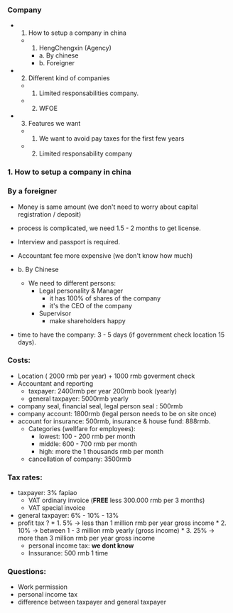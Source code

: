 ### Company ###
* 1. How to setup a company in china
    * 1. HengChengxin (Agency)
        * a. By chinese
        * b. Foreigner
* 2. Different kind of companies
    * 1. Limited responsabilities company.
    * 2. WFOE
* 3. Features we want
    * 1. We want to avoid pay taxes for the first few years
    * 2. Limited responsability company

### 1. How to setup a company in china ###
### By a foreigner
* Money is same amount (we don't need to worry about capital registration / deposit)
* process is complicated, we need 1.5 - 2 months to get license.
* Interview and passport is required.
* Accountant fee more expensive (we don't know how much)

* b. By Chinese
    * We need to different persons:
        * Legal personality & Manager
            * it has 100% of shares of the company
            * it's the CEO of the company
        * Supervisor
            *  make shareholders happy
 * time to have the company: 3 - 5 days (if government check location 15 days).

### Costs:
 * Location ( 2000 rmb per year) + 1000 rmb goverment check
 * Accountant and reporting
    * taxpayer: 2400rmb per year 200rmb book (yearly)
    * general taxpayer: 5000rmb yearly 
* company seal, financial seal, legal person seal : 500rmb
* company account: 1800rmb (legal person needs to be on site once)
* account for insurance: 500rmb, insurance & house fund: 888rmb.
    * Categories (wellfare for employees):
        * lowest: 100 - 200 rmb per month
        *  middle: 600 - 700 rmb per month
        * high: more the 1 thousands rmb per month
    * cancellation of company: 3500rmb
### Tax rates: ###
* taxpayer: 3% fapiao
    * VAT ordinary invoice (**FREE** less 300.000 rmb per 3 months)
    * VAT special invoice
* general taxpayer: 6% - 10% - 13%
* profit tax ?
        * 1. 5% -> less than 1 million rmb per year gross income
        * 2. 10% -> between 1 - 3 million rmb yearly (gross income)
        * 3. 25% -> more than 3 million rmb per year gross income 
    * personal income tax: **we dont know**
    * Inssurance: 500 rmb 1 time
 
### Questions: ###

* Work permission
* personal income tax
* difference between taxpayer and general taxpayer
